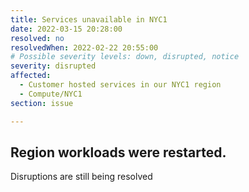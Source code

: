 ```yaml
---
title: Services unavailable in NYC1
date: 2022-03-15 20:28:00
resolved: no
resolvedWhen: 2022-02-22 20:55:00
# Possible severity levels: down, disrupted, notice
severity: disrupted
affected:
  - Customer hosted services in our NYC1 region
  - Compute/NYC1
section: issue

---
```

Region workloads were restarted. 
--- 
Disruptions are still being resolved